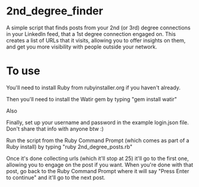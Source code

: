 # 2nd_degree_finder

A simple script that finds posts from your 2nd (or 3rd) degree connections in your LinkedIn feed, that a 1st degree connection engaged on. This creates a list of URLs that it visits, allowing you to offer insights on them, and get you more visibility with people outside your network. 

# To use
You'll need to install Ruby from rubyinstaller.org if you haven't already. 

Then you'll need to install the Watir gem by typing "gem install watir"

Also 

Finally, set up your username and password in the example login.json file. Don't share that info with anyone btw :) 

Run the script from the Ruby Command Prompt (which comes as part of a Ruby install) by typing "ruby 2nd_degree_posts.rb" 

Once it's done collecting urls (which it'll stop at 25) it'll go to the first one, allowing you to engage on the post if you want. When you're done with that post, go back to the Ruby Command Prompt where it will say "Press Enter to continue" and it'll go to the next post. 
